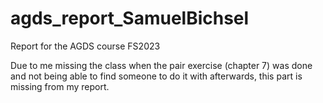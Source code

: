 # agds_report_SamuelBichsel
Report for the AGDS course FS2023

Due to me missing the class when the pair exercise (chapter 7) was done and not being able to find someone to do it with afterwards, this part is missing from my report. 
